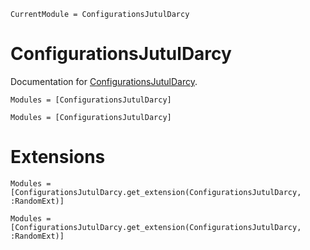 ```@meta
CurrentModule = ConfigurationsJutulDarcy
```

# ConfigurationsJutulDarcy

Documentation for [ConfigurationsJutulDarcy](https://github.com/tmp398243/tmp395832.jl).


```@index
Modules = [ConfigurationsJutulDarcy]
```

```@autodocs
Modules = [ConfigurationsJutulDarcy]
```


# Extensions

```@index
Modules = [ConfigurationsJutulDarcy.get_extension(ConfigurationsJutulDarcy, :RandomExt)]
```

```@autodocs
Modules = [ConfigurationsJutulDarcy.get_extension(ConfigurationsJutulDarcy, :RandomExt)]
```
